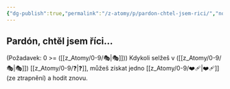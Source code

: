 ```yaml
---
{"dg-publish":true,"permalink":"/z-atomy/p/pardon-chtel-jsem-rici/","noteIcon":""}
---
```


## Pardón, chtěl jsem říci...
(Požadavek: 0 >= ([[z_Atomy/0-9/🎭\|🎭]])) Kdykoli selžeš v ([[z_Atomy/0-9/🎭\|🎭]]) [[z_Atomy/0-9/❓\|❓]], můžeš získat jedno [[z_Atomy/0-9/❤️‍🩹\|❤️‍🩹]] (ze ztrapnění) a hodit znovu.